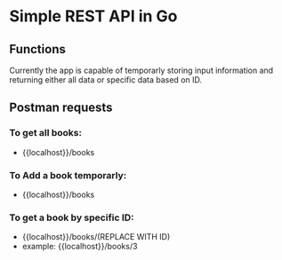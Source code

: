 # Simple REST API in Go 
## Functions 
Currently the app is capable of temporarly storing input information and returning either all data or specific data based on ID. 
## Postman requests
### To get all books: 
- {{localhost}}/books
### To Add a book temporarly: 
- {{localhost}}/books
### To get a book by specific ID: 
- {{localhost}}/books/(REPLACE WITH ID)
- example: {{localhost}}/books/3 
